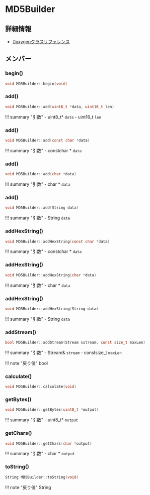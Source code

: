 # MD5Builder



## 詳細情報

- [Doxygenクラスリファレンス](https://lang-ship.com/reference/ESP32/1.0.2/class_m_d5_builder.html)

## メンバー

### begin()



```c
void MD5Builder::begin(void)
```



### add()



```c
void MD5Builder::add(uint8_t *data, uint16_t len)
```

!!! summary "引数"
	- uint8_t* `data` 
	- uint16_t `len` 



### add()



```c
void MD5Builder::add(const char *data)
```

!!! summary "引数"
	- constchar * `data` 



### add()



```c
void MD5Builder::add(char *data)
```

!!! summary "引数"
	- char * `data` 



### add()



```c
void MD5Builder::add(String data)
```

!!! summary "引数"
	- String `data` 



### addHexString()



```c
void MD5Builder::addHexString(const char *data)
```

!!! summary "引数"
	- constchar * `data` 



### addHexString()



```c
void MD5Builder::addHexString(char *data)
```

!!! summary "引数"
	- char * `data` 



### addHexString()



```c
void MD5Builder::addHexString(String data)
```

!!! summary "引数"
	- String `data` 



### addStream()



```c
bool MD5Builder::addStream(Stream &stream, const size_t maxLen)
```

!!! summary "引数"
	- Stream& `stream` 
	- constsize_t `maxLen` 

!!! note "戻り値"
	bool



### calculate()



```c
void MD5Builder::calculate(void)
```



### getBytes()



```c
void MD5Builder::getBytes(uint8_t *output)
```

!!! summary "引数"
	- uint8_t* `output` 



### getChars()



```c
void MD5Builder::getChars(char *output)
```

!!! summary "引数"
	- char * `output` 



### toString()



```c
String MD5Builder::toString(void)
```

!!! note "戻り値"
	String



